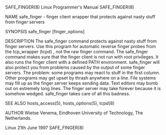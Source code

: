 SAFE_FINGER(8)                                                                          Linux Programmer's Manual                                                                          SAFE_FINGER(8)

NAME
       safe_finger - finger client wrapper that protects against nasty stuff from finger servers

SYNOPSIS
       safe_finger [finger_options]

DESCRIPTION
       The  safe_finger  command  protects  against  nasty  stuff from finger servers. Use this program for automatic reverse finger probes from the tcp_wrapper (tcpd) , not the raw finger command. The
       safe_finger command makes sure that the finger client is not run with root privileges. It also runs the finger client with a defined PATH environment.  safe_finger will  also  protect  you  from
       problems  caused  by the output of some finger servers. The problem: some programs may react to stuff in the first column. Other programs may get upset by thrash anywhere on a line. File systems
       may fill up as the finger server keeps sending data. Text editors may bomb out on extremely long lines.  The finger server may take forever because it is somehow wedged.  safe_finger takes  care
       of all this badness.

SEE ALSO
       hosts_access(5), hosts_options(5), tcpd(8)

AUTHOR
       Wietse Venema, Eindhoven University of Technology, The Netherlands.

Linux                                                                                         21th June 1997                                                                               SAFE_FINGER(8)
